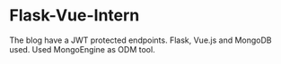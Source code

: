 # Flask-Vue-Intern
The blog have a JWT protected endpoints. 
Flask, Vue.js and MongoDB used.
Used MongoEngine as ODM tool.
